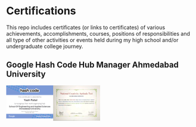 # Certifications                    

This repo includes certificates (or links to certificates) of various achievements, accomplishments, courses, positions of responsibilities and all type of other activities or events held during my high school and/or undergraduate college journey.

## Google Hash Code Hub Manager Ahmedabad University

<img src='https://github.com/yash982000/Certifications/blob/master/Google%20Hash%20Code%20Hub%20Manager%20Ahmedabad%20University.pdf' align='left' width='25%'>

<img src='https://github.com/yash982000/Certifications/blob/master/National%20Creativity%20Aptitude%20Test%202019.jpeg' align='left' width='25%'>

  
